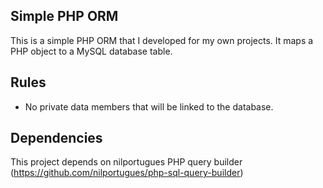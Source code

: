 ## Simple PHP ORM

This is a simple PHP ORM that I developed for my own projects. It maps a PHP object to a MySQL database table. 

## Rules
- No private data members that will be linked to the database. 


## Dependencies 
This project depends on nilportugues PHP query builder (https://github.com/nilportugues/php-sql-query-builder)